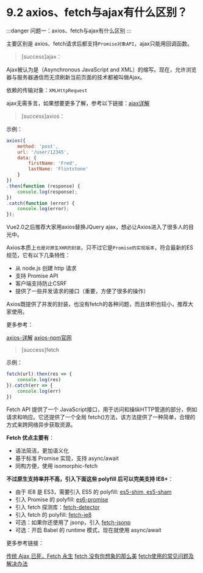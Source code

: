 # 9.2 axios、fetch与ajax有什么区别？

:::danger 问题一：axios、fetch与ajax有什么区别
:::

主要区别是 axios、fetch请求后都支持`Promise对象API`，ajax只能用回调函数。

>[success]ajax：

Ajax被认为是（Asynchronous JavaScript and XML）的缩写。现在，允许浏览器与服务器通信而无须刷新当前页面的技术都被叫做Ajax。

依赖的传输对象：`XMLHttpRequest`

ajax无需多言，如果想要更多了解，参考以下链接：[ajax详解](http://www.cnblogs.com/hanxuming/p/5882391.html)

>[success]axios：

示例：

```js
axios({
    method: 'post',
    url: '/user/12345',
    data: {
        firstName: 'Fred',
        lastName: 'Flintstone'
    }
})
.then(function (response) {
    console.log(response);
})
.catch(function (error) {
    console.log(error);
});
```

Vue2.0之后推荐大家用axios替换JQuery ajax，想必让Axios进入了很多人的目光中。

Axios本质上`也是对原生XHR的封装`，只不过它是`Promise的实现版本`，符合最新的ES规范，它有以下几条特性：

* 从 node.js 创建 http 请求
* 支持 Promise API
* 客户端支持防止CSRF
* 提供了一些并发请求的接口（重要，方便了很多的操作）

Axios既提供了并发的封装，也没有fetch的各种问题，而且体积也较小，推荐大家使用。

更多参考：

[axios-详解](https://www.jianshu.com/p/df464b26ae58)
[axios-npm官网](https://www.npmjs.com/package/axios)

>[success]fetch
>

示例：

```js
fetch(url).then(res => {
    console.log(res)
}).catch(err => {
    console.log(err)
})
```

Fetch API 提供了一个 JavaScript接口，用于访问和操纵HTTP管道的部分，例如请求和响应。它还提供了一个全局 fetch()方法，该方法提供了一种简单，合理的方式来跨网络异步获取资源。

**Fetch 优点主要有**：

* 语法简洁，更加语义化
* 基于标准 Promise 实现，支持 async/await
* 同构方便，使用 isomorphic-fetch

**不过原生支持率并不高，引入下面这些 polyfill 后可以完美支持 IE8+**：

* 由于 IE8 是 ES3，需要引入 ES5 的 polyfill: [es5-shim, es5-sham](https://github.com/es-shims/es5-shim)
* 引入 Promise 的 polyfill: [es6-promise](https://github.com/stefanpenner/es6-promise)
* 引入 fetch 探测库：[fetch-detector](https://github.com/camsong/fetch-detector)
* 引入 fetch 的 polyfill: [fetch-ie8](https://github.com/camsong/fetch-ie8)
* 可选：如果你还使用了 jsonp，引入 [fetch-jsonp](https://github.com/camsong/fetch-jsonp)
* 可选：开启 Babel 的 runtime 模式，现在就使用 async/await

更多参考链接：

[传统 Ajax 已死，Fetch 永生](https://segmentfault.com/a/1190000003810652)
[fetch 没有你想象的那么美](http://undefinedblog.com/window-fetch-is-not-as-good-as-you-imagined/?utm_source=caibaojian.com)
[fetch使用的常见问题及解决办法](https://www.cnblogs.com/huilixieqi/p/6494380.html)